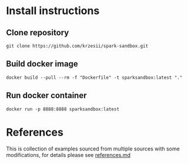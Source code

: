 # Install instructions

## Clone repository

```
git clone https://github.com/krzesii/spark-sandbox.git
```

## Build docker image

```
docker build --pull --rm -f "Dockerfile" -t sparksandbox:latest "."
```

## Run docker container

```
docker run -p 8888:8888 sparksandbox:latest
```

# References

This is collection of examples sourced from multiple sources with some modifications, for details please see [references.md](notebooks/references.md)
